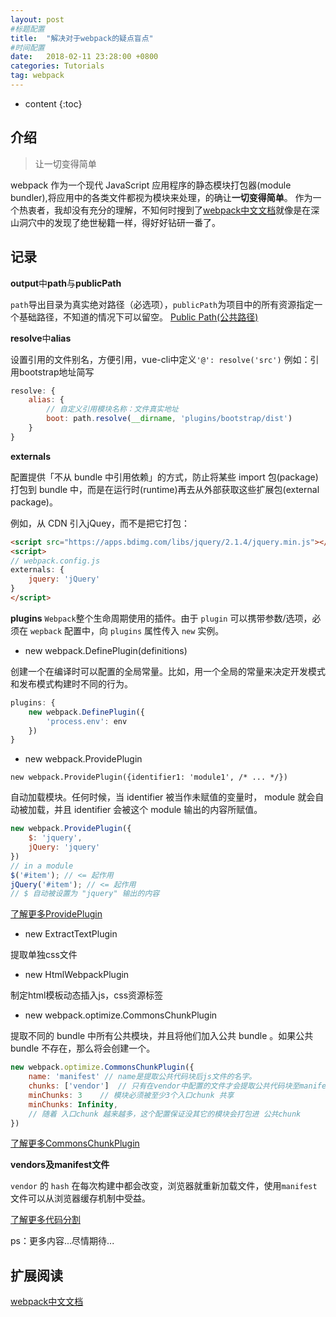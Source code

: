 ```yaml
---
layout: post
#标题配置
title:  "解决对于webpack的疑点盲点"
#时间配置
date:   2018-02-11 23:28:00 +0800
categories: Tutorials
tag: webpack
---
```


* content
{:toc}


介绍
------------------------

>让一切变得简单

webpack 作为一个现代 JavaScript 应用程序的静态模块打包器(module bundler),将应用中的各类文件都视为模块来处理，的确让**一切变得简单**。
作为一个热衷者，我却没有充分的理解，不知何时搜到了[webpack中文文档](https://doc.webpack-china.org/concepts)就像是在深山洞穴中的发现了绝世秘籍一样，得好好钻研一番了。

记录
------------------------

**output**中**path**与**publicPath**

`path`导出目录为真实绝对路径（必选项），`publicPath`为项目中的所有资源指定一个基础路径，不知道的情况下可以留空。
[Public Path(公共路径)](http://www.css88.com/doc/webpack2/guides/public-path/)

**resolve**中**alias**

设置引用的文件别名，方便引用，vue-cli中定义`'@': resolve('src')`
例如：引用bootstrap地址简写

```javascript
resolve: {
	alias: {
		// 自定义引用模块名称：文件真实地址
		boot: path.resolve(__dirname, 'plugins/bootstrap/dist')
	}
}
```


**externals**

配置提供「不从 bundle 中引用依赖」的方式，防止将某些 import 包(package)打包到 bundle 中，而是在运行时(runtime)再去从外部获取这些扩展包(external package)。

例如，从 CDN 引入jQuey，而不是把它打包：
```html
<script src="https://apps.bdimg.com/libs/jquery/2.1.4/jquery.min.js"></script>
<script>
// webpack.config.js
externals: {
	jquery: 'jQuery'
}
</script>
```

**plugins**
`Webpack`整个生命周期使用的插件。由于 `plugin` 可以携带参数/选项，必须在 `wepback` 配置中，向 `plugins` 属性传入 `new` 实例。

- new webpack.DefinePlugin(definitions)

创建一个在编译时可以配置的全局常量。比如，用一个全局的常量来决定开发模式和发布模式构建时不同的行为。

```javascript
plugins: {
	new webpack.DefinePlugin({
		'process.env': env
	})
}
```

- new webpack.ProvidePlugin

`new webpack.ProvidePlugin({identifier1: 'module1', /* ... */})`

自动加载模块。任何时候，当 identifier 被当作未赋值的变量时， module 就会自动被加载，并且 identifier 会被这个 module 输出的内容所赋值。

```javascript
new webpack.ProvidePlugin({
	$: 'jquery',
	jQuery: 'jquery'
})
// in a module
$('#item'); // <= 起作用
jQuery('#item'); // <= 起作用
// $ 自动被设置为 "jquery" 输出的内容
```

[了解更多ProvidePlugin](http://www.css88.com/doc/webpack2/plugins/provide-plugin/)

- new ExtractTextPlugin

提取单独css文件

- new HtmlWebpackPlugin

制定html模板动态插入js，css资源标签

- new webpack.optimize.CommonsChunkPlugin

提取不同的 bundle 中所有公共模块，并且将他们加入公共 bundle 。如果公共 bundle 不存在，那么将会创建一个。

```javascript
new webpack.optimize.CommonsChunkPlugin({
	name: 'manifest' // name是提取公共代码块后js文件的名字。
	chunks: ['vendor']  // 只有在vendor中配置的文件才会提取公共代码块至manifest的js文件中
	minChunks: 3	// 模块必须被至少3个入口chunk 共享
	minChunks: Infinity,
  	// 随着 入口chunk 越来越多，这个配置保证没其它的模块会打包进 公共chunk
})
```

[了解更多CommonsChunkPlugin](http://www.css88.com/doc/webpack2/plugins/commons-chunk-plugin/)

**vendors及manifest文件**

`vendor` 的 `hash` 在每次构建中都会改变，浏览器就重新加载文件，使用`manifest`文件可以从浏览器缓存机制中受益。

[ 了解更多代码分割](http://www.css88.com/doc/webpack2/guides/code-splitting-libraries/)

ps：更多内容...尽情期待...

扩展阅读
------------------------

[webpack中文文档](https://doc.webpack-china.org/concepts/)





